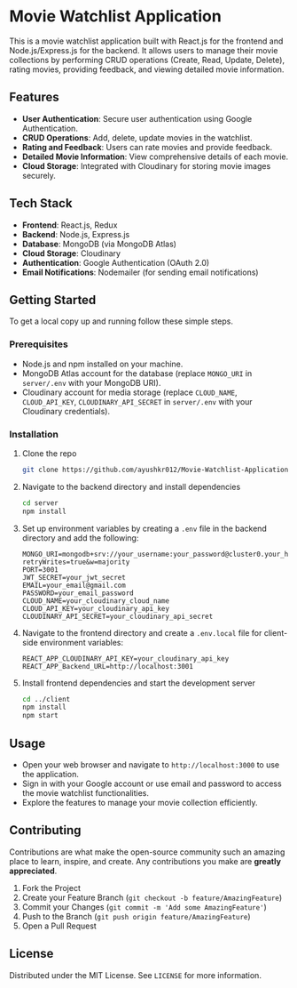 
# Movie Watchlist Application

This is a movie watchlist application built with React.js for the frontend and Node.js/Express.js for the backend. It allows users to manage their movie collections by performing CRUD operations (Create, Read, Update, Delete), rating movies, providing feedback, and viewing detailed movie information.

## Features

- **User Authentication**: Secure user authentication using Google Authentication.
- **CRUD Operations**: Add, delete, update movies in the watchlist.
- **Rating and Feedback**: Users can rate movies and provide feedback.
- **Detailed Movie Information**: View comprehensive details of each movie.
- **Cloud Storage**: Integrated with Cloudinary for storing movie images securely.

## Tech Stack

- **Frontend**: React.js, Redux
- **Backend**: Node.js, Express.js
- **Database**: MongoDB (via MongoDB Atlas)
- **Cloud Storage**: Cloudinary
- **Authentication**: Google Authentication (OAuth 2.0)
- **Email Notifications**: Nodemailer (for sending email notifications)


## Getting Started

To get a local copy up and running follow these simple steps.

### Prerequisites

- Node.js and npm installed on your machine.
- MongoDB Atlas account for the database (replace `MONGO_URI` in `server/.env` with your MongoDB URI).
- Cloudinary account for media storage (replace `CLOUD_NAME`, `CLOUD_API_KEY`, `CLOUDINARY_API_SECRET` in `server/.env` with your Cloudinary credentials).

### Installation

1. Clone the repo
   ```sh
   git clone https://github.com/ayushkr012/Movie-Watchlist-Application.git
   ```
2. Navigate to the backend directory and install dependencies
   ```sh
   cd server
   npm install
   ```
3. Set up environment variables by creating a `.env` file in the backend directory and add the following:
   ```env
   MONGO_URI=mongodb+srv://your_username:your_password@cluster0.your_host.mongodb.net/your_database?retryWrites=true&w=majority
   PORT=3001
   JWT_SECRET=your_jwt_secret
   EMAIL=your_email@gmail.com
   PASSWORD=your_email_password
   CLOUD_NAME=your_cloudinary_cloud_name
   CLOUD_API_KEY=your_cloudinary_api_key
   CLOUDINARY_API_SECRET=your_cloudinary_api_secret
   ```
4. Navigate to the frontend directory and create a `.env.local` file for client-side environment variables:
   ```env
   REACT_APP_CLOUDINARY_API_KEY=your_cloudinary_api_key
   REACT_APP_Backend_URL=http://localhost:3001
   ```
5. Install frontend dependencies and start the development server
   ```sh
   cd ../client
   npm install
   npm start
   ```

## Usage

- Open your web browser and navigate to `http://localhost:3000` to use the application.
- Sign in with your Google account or use email and password to access the movie watchlist functionalities.
- Explore the features to manage your movie collection efficiently.

## Contributing

Contributions are what make the open-source community such an amazing place to learn, inspire, and create. Any contributions you make are **greatly appreciated**.

1. Fork the Project
2. Create your Feature Branch (`git checkout -b feature/AmazingFeature`)
3. Commit your Changes (`git commit -m 'Add some AmazingFeature'`)
4. Push to the Branch (`git push origin feature/AmazingFeature`)
5. Open a Pull Request

## License

Distributed under the MIT License. See `LICENSE` for more information.
